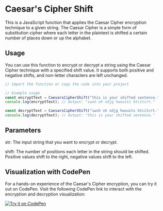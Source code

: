 # Caesar's Cipher Shift

This is a JavaScript function that applies the Caesar Cipher encryption technique to a given string. The Caesar Cipher is a simple form of substitution cipher where each letter in the plaintext is shifted a certain number of places down or up the alphabet.

## Usage

You can use this function to encrypt or decrypt a string using the Caesar Cipher technique with a specified shift value. It supports both positive and negative shifts, and non-letter characters are left unchanged.

```javascript
// Import the function or copy the code into your project

// Example usage
const encryptText = CaesarsCipherShift("this is your shifted sentence.", 15);
console.log(encryptText); // Output: "iwxh xh ndjg hwxuits htcitcrt."

const decryptText = CaesarsCipherShift("iwxh xh ndjg hwxuits htcitcrt.", 11); //shift with -15 will also work
console.log(decryptText); // Output: "this is your shifted sentence."
```
## Parameters
str: The input string that you want to encrypt or decrypt.

shift: The number of positions each letter in the string should be shifted. Positive values shift to the right, negative values shift to the left.

## Visualization with CodePen

For a hands-on experience of the Caesar's Cipher encryption, you can try it out on CodePen. Visit the following CodePen link to interact with the encryption and decryption visualization:

[![Try it on CodePen](https://img.shields.io/badge/Try%20it%20on-CodePen-blue?style=for-the-badge)](https://codepen.io/bmushik/pen/qBQzNBy)

